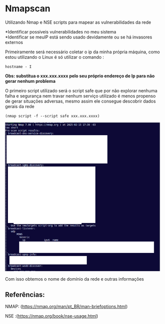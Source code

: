 # Nmapscan

Utilizando Nmap e NSE scripts para mapear as vulnerabilidades da rede

*Identificar possíveis vulnerabilidades no meu sistema\
*Identificar se meuIP está sendo usado devidamente ou se há invasores externos




Primeiramente será necessário coletar o ip da minha própria máquina, como estou utilizando o Linux é só utilizar o comando :

```
hostname - I
```
**Obs: substitua o xxx.xxx.xxxx pelo seu próprio endereço de Ip para não gerar nenhum problema**

O primeiro script utilizado será o script safe que por não explorar nenhuma falha e segurança nem travar nenhum serviço utilizado é menos propenso de gerar situações adversas, mesmo assim ele consegue descobrir dados gerais da rede

```
(nmap script -f --script safe xxx.xxx.xxxx)

```
![!\[Alt text\](image.png)](Prints/image.png)


Com isso obtemos o nome de domínio da rede e outras informações









## Referências: 
NMAP: (https://nmap.org/man/pt_BR/man-briefoptions.html)

NSE :(https://nmap.org/book/nse-usage.html)